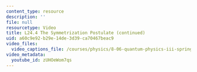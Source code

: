 ```yaml
---
content_type: resource
description: ''
file: null
resourcetype: Video
title: L24.4 The Symmetrization Postulate (continued)
uid: a60c9e92-b29e-14de-3d39-ca70467beac9
video_files:
  video_captions_file: /courses/physics/8-06-quantum-physics-iii-spring-2018/video-lectures/scattering-and-identical-particles/L24-4/zUHOeWom7qs.vtt
video_metadata:
  youtube_id: zUHOeWom7qs
---
```

